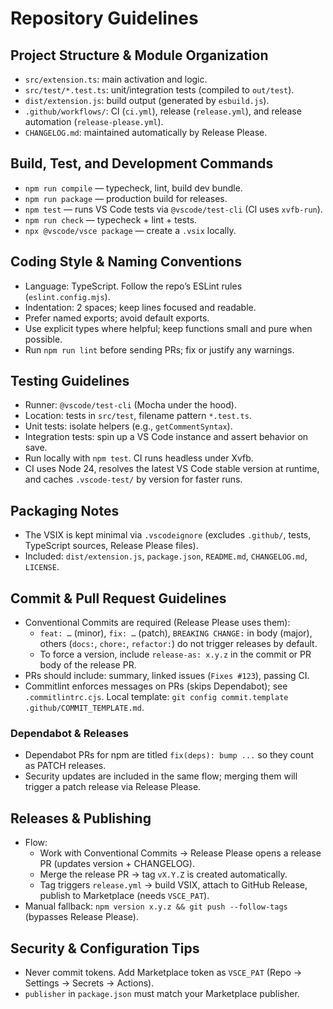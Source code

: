 # Repository Guidelines

## Project Structure & Module Organization
- `src/extension.ts`: main activation and logic.
- `src/test/*.test.ts`: unit/integration tests (compiled to `out/test`).
- `dist/extension.js`: build output (generated by `esbuild.js`).
- `.github/workflows/`: CI (`ci.yml`), release (`release.yml`), and release automation (`release-please.yml`).
- `CHANGELOG.md`: maintained automatically by Release Please.

## Build, Test, and Development Commands
- `npm run compile` — typecheck, lint, build dev bundle.
- `npm run package` — production build for releases.
- `npm test` — runs VS Code tests via `@vscode/test-cli` (CI uses `xvfb-run`).
- `npm run check` — typecheck + lint + tests.
- `npx @vscode/vsce package` — create a `.vsix` locally.

## Coding Style & Naming Conventions
- Language: TypeScript. Follow the repo’s ESLint rules (`eslint.config.mjs`).
- Indentation: 2 spaces; keep lines focused and readable.
- Prefer named exports; avoid default exports.
- Use explicit types where helpful; keep functions small and pure when possible.
- Run `npm run lint` before sending PRs; fix or justify any warnings.

## Testing Guidelines
- Runner: `@vscode/test-cli` (Mocha under the hood).
- Location: tests in `src/test`, filename pattern `*.test.ts`.
- Unit tests: isolate helpers (e.g., `getCommentSyntax`).
- Integration tests: spin up a VS Code instance and assert behavior on save.
- Run locally with `npm test`. CI runs headless under Xvfb.
- CI uses Node 24, resolves the latest VS Code stable version at runtime, and caches `.vscode-test/` by version for faster runs.

## Packaging Notes
- The VSIX is kept minimal via `.vscodeignore` (excludes `.github/`, tests, TypeScript sources, Release Please files).
- Included: `dist/extension.js`, `package.json`, `README.md`, `CHANGELOG.md`, `LICENSE`.

## Commit & Pull Request Guidelines
- Conventional Commits are required (Release Please uses them):
  - `feat: …` (minor), `fix: …` (patch), `BREAKING CHANGE:` in body (major), others (`docs:`, `chore:`, `refactor:`) do not trigger releases by default.
  - To force a version, include `release-as: x.y.z` in the commit or PR body of the release PR.
- PRs should include: summary, linked issues (`Fixes #123`), passing CI.
- Commitlint enforces messages on PRs (skips Dependabot); see `.commitlintrc.cjs`. Local template: `git config commit.template .github/COMMIT_TEMPLATE.md`.

### Dependabot & Releases
- Dependabot PRs for npm are titled `fix(deps): bump ...` so they count as PATCH releases.
- Security updates are included in the same flow; merging them will trigger a patch release via Release Please.

## Releases & Publishing
- Flow:
  - Work with Conventional Commits → Release Please opens a release PR (updates version + CHANGELOG).
  - Merge the release PR → tag `vX.Y.Z` is created automatically.
  - Tag triggers `release.yml` → build VSIX, attach to GitHub Release, publish to Marketplace (needs `VSCE_PAT`).
- Manual fallback: `npm version x.y.z && git push --follow-tags` (bypasses Release Please).

## Security & Configuration Tips
- Never commit tokens. Add Marketplace token as `VSCE_PAT` (Repo → Settings → Secrets → Actions).
- `publisher` in `package.json` must match your Marketplace publisher.
